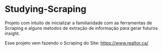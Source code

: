 # Studying-Scraping

Projeto com intuito de inicializar a familiaridade com as ferramentas de Scraping e alguns metodos de extração de informação para gerar futuros insight.

Esse projeto vem fazendo o Scraping do Site: https://www.realtor.ca/ 